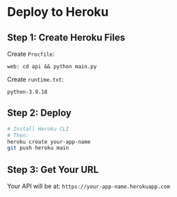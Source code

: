 # Deploy to Heroku

## Step 1: Create Heroku Files

Create `Procfile`:
```
web: cd api && python main.py
```

Create `runtime.txt`:
```
python-3.9.18
```

## Step 2: Deploy

```bash
# Install Heroku CLI
# Then:
heroku create your-app-name
git push heroku main
```

## Step 3: Get Your URL

Your API will be at: `https://your-app-name.herokuapp.com`